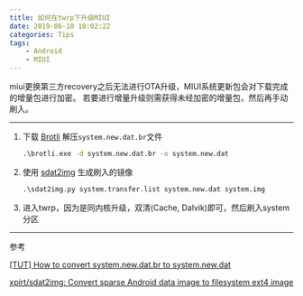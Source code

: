 ```yaml
---
title: 如何在twrp下升级MIUI
date: 2019-06-10 10:02:22
categories: Tips
tags:
    - Android
    - MIUI
---
```


miui更换第三方recovery之后无法进行OTA升级，MIUI系统更新包会对下载完成的增量包进行加密。
若要进行增量升级则需获得未经加密的增量包，然后再手动刷入。<!--more-->

---

1. 下载 [Brotli](https://github.com/google/brotli/releases) 解压`system.new.dat.br`文件

    ```cmd
    .\brotli.exe -d system.new.dat.br -o system.new.dat
    ```

2. 使用 [sdat2img](https://github.com/xpirt/sdat2img) 生成刷入的镜像

    ```cmd
    .\sdat2img.py system.transfer.list system.new.dat system.img
    ```

3. 进入twrp，因为是同内核升级，双清(Cache, Dalvik)即可，然后刷入system分区


---

参考

[[TUT] How to convert system.new.dat.br to system.new.dat](https://forum.xda-developers.com/android/help/tut-how-to-convert-dat-br-to-dat-t3723926)

[xpirt/sdat2img: Convert sparse Android data image to filesystem ext4 image](https://github.com/xpirt/sdat2img/blob/master/sdat2img.py)

